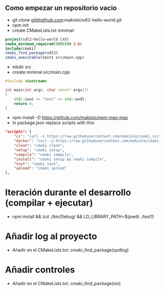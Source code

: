## Como empezar un repositorio vacio
- git clone git@github.com:makiolo/sdl2-hello-world.git
- npm init
- create CMakeLists.txt minimal:
```cmake
project(sdl2-hello-world CXX)
cmake_minimum_required(VERSION 3.0)
include(cmaki)
cmaki_find_package(sdl2)
cmaki_executable(test1 src/main.cpp)
```
- mkdir src
- create minimal src/main.cpp
```cpp
#include <iostream>

int main(int argc, char const* argv[])
{
	std::cout << "test" << std::endl;
	return 0;
}
```
- npm install -D https://github.com/makiolo/npm-mas-mas
- In package.json replace scripts with this:
```json
"scripts": {
	"ci": "curl -s https://raw.githubusercontent.com/makiolo/cmaki_scripts/master/ci.sh | bash",
	"docker": "curl -s https://raw.githubusercontent.com/makiolo/cmaki_scripts/master/docker.sh | bash",
	"clean": "cmaki clean",
	"setup": "cmaki setup",
	"compile": "cmaki compile",
	"install": "cmaki setup && cmaki compile",
	"test": "cmaki test",
	"upload": "cmaki upload"
},
```

# Iteración durante el desarrollo (compilar + ejecutar)
- npm install && (cd ./bin/Debug/ && LD_LIBRARY_PATH=$(pwd) ./test1)

# Añadir log al proyecto
- Añadir en el CMakeLists.txt: cmaki_find_package(spdlog)

# Añadir controles
- Añadir en el CMakeLists.txt: cmaki_find_package(ois)
